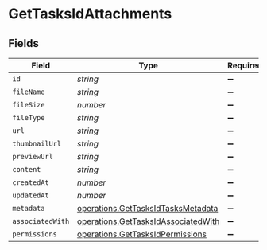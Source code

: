 # GetTasksIdAttachments


## Fields

| Field                                                                                      | Type                                                                                       | Required                                                                                   | Description                                                                                |
| ------------------------------------------------------------------------------------------ | ------------------------------------------------------------------------------------------ | ------------------------------------------------------------------------------------------ | ------------------------------------------------------------------------------------------ |
| `id`                                                                                       | *string*                                                                                   | :heavy_minus_sign:                                                                         | N/A                                                                                        |
| `fileName`                                                                                 | *string*                                                                                   | :heavy_minus_sign:                                                                         | N/A                                                                                        |
| `fileSize`                                                                                 | *number*                                                                                   | :heavy_minus_sign:                                                                         | N/A                                                                                        |
| `fileType`                                                                                 | *string*                                                                                   | :heavy_minus_sign:                                                                         | N/A                                                                                        |
| `url`                                                                                      | *string*                                                                                   | :heavy_minus_sign:                                                                         | N/A                                                                                        |
| `thumbnailUrl`                                                                             | *string*                                                                                   | :heavy_minus_sign:                                                                         | N/A                                                                                        |
| `previewUrl`                                                                               | *string*                                                                                   | :heavy_minus_sign:                                                                         | N/A                                                                                        |
| `content`                                                                                  | *string*                                                                                   | :heavy_minus_sign:                                                                         | N/A                                                                                        |
| `createdAt`                                                                                | *number*                                                                                   | :heavy_minus_sign:                                                                         | N/A                                                                                        |
| `updatedAt`                                                                                | *number*                                                                                   | :heavy_minus_sign:                                                                         | N/A                                                                                        |
| `metadata`                                                                                 | [operations.GetTasksIdTasksMetadata](../../models/operations/gettasksidtasksmetadata.md)   | :heavy_minus_sign:                                                                         | N/A                                                                                        |
| `associatedWith`                                                                           | [operations.GetTasksIdAssociatedWith](../../models/operations/gettasksidassociatedwith.md) | :heavy_minus_sign:                                                                         | N/A                                                                                        |
| `permissions`                                                                              | [operations.GetTasksIdPermissions](../../models/operations/gettasksidpermissions.md)       | :heavy_minus_sign:                                                                         | N/A                                                                                        |